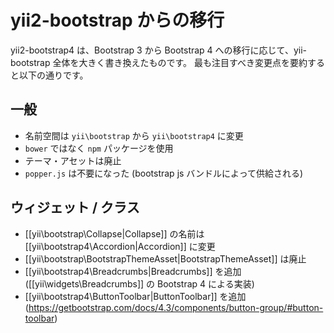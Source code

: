 yii2-bootstrap からの移行
=========================

yii2-bootstrap4 は、Bootstrap 3 から Bootstrap 4 への移行に応じて、yii-bootstrap 全体を大きく書き換えたものです。
最も注目すべき変更点を要約すると以下の通りです。

## 一般

* 名前空間は `yii\bootstrap` から `yii\bootstrap4` に変更
* `bower` ではなく `npm` パッケージを使用
* テーマ・アセットは廃止
* `popper.js` は不要になった (bootstrap js バンドルによって供給される) 

## ウィジェット / クラス

* [[yii\bootstrap\Collapse|Collapse]] の名前は [[yii\bootstrap4\Accordion|Accordion]] に変更
* [[yii\bootstrap\BootstrapThemeAsset|BootstrapThemeAsset]] は廃止
* [[yii\bootstrap4\Breadcrumbs|Breadcrumbs]] を追加 ([[yii\widgets\Breadcrumbs]] の Bootstrap 4 による実装)
* [[yii\bootstrap4\ButtonToolbar|ButtonToolbar]] を追加 (https://getbootstrap.com/docs/4.3/components/button-group/#button-toolbar)

